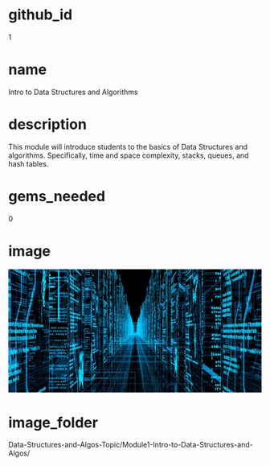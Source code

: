 # github_id
1

# name
Intro to Data Structures and Algorithms 
 
# description
This module will introduce students to the basics of Data Structures and algorithms. Specifically, time and space complexity, stacks, queues, and hash tables. 

# gems_needed
0

# image
<img src="Images/DataStructures.jpg">

# image_folder
Data-Structures-and-Algos-Topic/Module1-Intro-to-Data-Structures-and-Algos/
